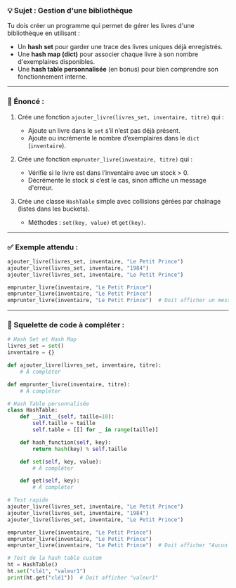 ### 💡 Sujet : Gestion d'une bibliothèque

Tu dois créer un programme qui permet de gérer les livres d'une bibliothèque en utilisant :
- Un **hash set** pour garder une trace des livres uniques déjà enregistrés.
- Une **hash map (dict)** pour associer chaque livre à son nombre d'exemplaires disponibles.
- Une **hash table personnalisée** (en bonus) pour bien comprendre son fonctionnement interne.

---

### 🧪 Énoncé :

1. Crée une fonction `ajouter_livre(livres_set, inventaire, titre)` qui :
   - Ajoute un livre dans le `set` s’il n’est pas déjà présent.
   - Ajoute ou incrémente le nombre d’exemplaires dans le `dict` (`inventaire`).

2. Crée une fonction `emprunter_livre(inventaire, titre)` qui :
   - Vérifie si le livre est dans l’inventaire avec un stock > 0.
   - Décrémente le stock si c’est le cas, sinon affiche un message d'erreur.

3. Crée une classe `HashTable` simple avec collisions gérées par chaînage (listes dans les buckets).
   - Méthodes : `set(key, value)` et `get(key)`.

---

### ✅ Exemple attendu :

```python
ajouter_livre(livres_set, inventaire, "Le Petit Prince")
ajouter_livre(livres_set, inventaire, "1984")
ajouter_livre(livres_set, inventaire, "Le Petit Prince")

emprunter_livre(inventaire, "Le Petit Prince")
emprunter_livre(inventaire, "Le Petit Prince")
emprunter_livre(inventaire, "Le Petit Prince")  # Doit afficher un message d'erreur
```

---

### 🔧 Squelette de code à compléter :

```python
# Hash Set et Hash Map
livres_set = set()
inventaire = {}

def ajouter_livre(livres_set, inventaire, titre):
    # À compléter

def emprunter_livre(inventaire, titre):
    # À compléter

# Hash Table personnalisée
class HashTable:
    def __init__(self, taille=10):
        self.taille = taille
        self.table = [[] for _ in range(taille)]

    def hash_function(self, key):
        return hash(key) % self.taille

    def set(self, key, value):
        # À compléter

    def get(self, key):
        # À compléter

# Test rapide
ajouter_livre(livres_set, inventaire, "Le Petit Prince")
ajouter_livre(livres_set, inventaire, "1984")
ajouter_livre(livres_set, inventaire, "Le Petit Prince")

emprunter_livre(inventaire, "Le Petit Prince")
emprunter_livre(inventaire, "Le Petit Prince")
emprunter_livre(inventaire, "Le Petit Prince")  # Doit afficher "Aucun exemplaire disponible"

# Test de la hash table custom
ht = HashTable()
ht.set("clé1", "valeur1")
print(ht.get("clé1"))  # Doit afficher "valeur1"
```

